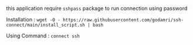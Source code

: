 this application require `sshpass` package to run connection using password

Installation :
`wget -O - https://raw.githubusercontent.com/godamri/ssh-connect/main/install_script.sh | bash`

Using Command :
`connect ssh`